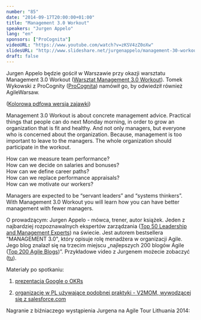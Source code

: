 ```yaml
---
number: "85"
date: "2014-09-17T20:00:00+01:00"
title: "Management 3.0 Workout"
speakers: "Jurgen Appelo"
lang: "en"
sponsors: ["ProCognita"]
videoURL: "https://www.youtube.com/watch?v=zKSV4zZ0oXw"
slidesURL: "http://www.slideshare.net/jurgenappelo/management-30-workout"
draft: false
---
```


Jurgen Appelo będzie gościł w Warszawie przy okazji warsztatu Management 3.0 Workout (<a href="https://web.archive.org/web/20140719072935/http://procognita.pl/szkolenia/agile-lean/artykul/management-30-workout-165/" target="_blank">Warsztat Management 3.0 Workout</a>). Tomek Wykowski z ProCognity (<a href="http://procognita.pl" target="_blank">ProCognita</a>) namówił go, by odwiedził również AgileWarsaw.

(<a href="Management 3.0 Workout.pdf" target="_blank">Kolorowa pdfowa wersja zajawki</a>) 

Management 3.0 Workout is about concrete management advice. Practical things that people can do next Monday morning, in order to grow an organization that is fit and healthy. And not only managers, but everyone who is concerned about the organization. Because, management is too important to leave to the managers. The whole organization should participate in the workout.

How can we measure team performance?  
How can we decide on salaries and bonuses?  
How can we define career paths?  
How can we replace performance appraisals?  
How can we motivate our workers?

Managers are expected to be “servant leaders” and “systems thinkers”. With Management 3.0 Workout you will learn how you can have better management with fewer managers.

O prowadzącym:
Jurgen Appelo - mówca, trener, autor książek. Jeden z najbardziej rozpoznawalnych ekspertów zarządzania (<a href="https://www.inc.com/jeff-haden/the-top-50-leadership-and-management-experts-mon.html" target="_blank">Top 50 Leadership and Management Experts</a>) na świecie. Jest autorem bestsellera "MANAGEMENT 3.0", który opisuje rolę menadżera w organizacji Agile. Jego blog znalazł się na trzecim miejscu „najlepszych 200 blogów Agile (<a href="https://web.archive.org/web/20140126210513/http://agilescout.com/top-agile-blogs-200/" target="_blank">Top 200 Agile Blogs</a>)”. Przykładowe video z Jurgenem możecie zobaczyć (<a href="https://web.archive.org/web/20140301001353/http://www.jurgenappelo.com/speaking-videos/" target="_blank">tu</a>).

Materiały po spotkaniu:

1. <a href="https://www.youtube.com/watch?v=mJB83EZtAjc" target="_blank">prezentacja Google o OKRs</a>

2. <a href="https://web.archive.org/web/20160604032623/http://blog.elpassion.com/every-startup-needs-v2mom/" target="_blank">organizacje w PL używające podobnej praktyki - V2MOM, wywodzącej się z salesforce.com</a>

Nagranie z biźniaczego wystąpienia Jurgena na Agile Tour Lithuania 2014:

